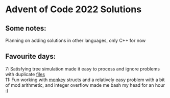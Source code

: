# Advent of Code 2022 Solutions <br />

## Some notes: <br />
Planning on adding solutions in other languages, only C++ for now
<br />
## Favourite days: <br />
7:  Satisfying tree simulation made it easy to process and ignore problems with duplicate [files](https://adventofcode.com/2022/day/7)
<br />
11: Fun working with [monkey](https://adventofcode.com/2022/day/11) structs and a relatively easy problem with a bit of mod arithmetic, and integer overflow made me bash my head for an hour :)
<br />
